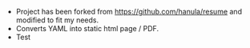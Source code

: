 * Project has been forked from https://github.com/hanula/resume and modified to fit my needs.
* Converts YAML into static html page / PDF.
* Test
